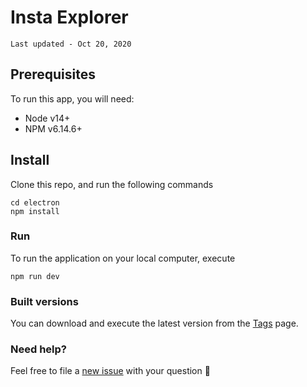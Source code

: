 # Insta Explorer
`Last updated - Oct 20, 2020`

## Prerequisites
To run this app, you will need:
- Node v14+
- NPM v6.14.6+

## Install
Clone this repo, and run the following commands
```shell script
cd electron
npm install
```

### Run
To run the application on your local computer, execute
```shell script
npm run dev
```

### Built versions
You can download and execute the latest version from the [Tags](https://github.com/andyepx/insta-explorer/tags) page.

### Need help?
Feel free to file a [new issue](https://github.com/andyepx/insta-explorer/issues) with your question 🎉
